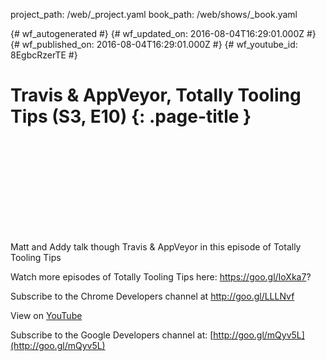 project_path: /web/_project.yaml
book_path: /web/shows/_book.yaml

{# wf_autogenerated #}
{# wf_updated_on: 2016-08-04T16:29:01.000Z #}
{# wf_published_on: 2016-08-04T16:29:01.000Z #}
{# wf_youtube_id: 8EgbcRzerTE #}

# Travis &amp; AppVeyor, Totally Tooling Tips (S3, E10) {: .page-title }


<div class="video-wrapper">
  <iframe class="devsite-embedded-youtube-video" data-video-id="8EgbcRzerTE"
          data-autohide="1" data-showinfo="0" frameborder="0" allowfullscreen>
  </iframe>
</div>

Matt and Addy talk though Travis &amp; AppVeyor in this episode of Totally Tooling Tips

Watch more episodes of Totally Tooling Tips here: https://goo.gl/IoXka7?

Subscribe to the Chrome Developers channel at http://goo.gl/LLLNvf

View on [YouTube](https://youtu.be/8EgbcRzerTE)

Subscribe to the Google Developers channel at: [http://goo.gl/mQyv5L](http://goo.gl/mQyv5L)
